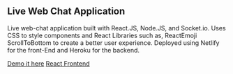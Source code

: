 ## Live Web Chat Application

Live web-chat application built with React.JS, Node.JS, and Socket.io.
Uses CSS to style components and React Libraries such as, ReactEmoji ScrollToBottom to create a better user experience.
Deployed using Netlify for the front-End and Heroku for the backend.

[Demo it here](https://villatrue-chat.netlify.com/)
[React Frontend](https://github.com/villatrue/chat-front-end)
